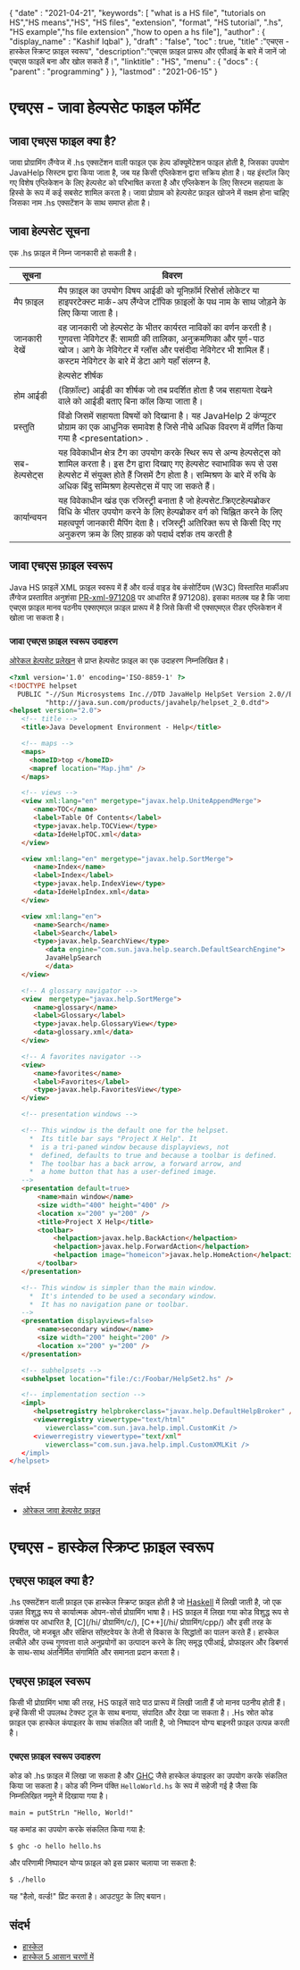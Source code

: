 {
  "date" : "2021-04-21",
  "keywords": [ "what is a HS file", "tutorials on HS","HS means","HS", "HS files", "extension", "format", "HS tutorial", ".hs", "HS example","hs file extension" ,"how to open a hs file"],
  "author" : {
    "display_name" : "Kashif Iqbal"
},
  "draft" : "false",
  "toc" : true,
  "title" :"एचएस - हास्केल स्क्रिप्ट फ़ाइल स्वरूप",
  "description":"एचएस फ़ाइल प्रारूप और एपीआई के बारे में जानें जो एचएस फाइलें बना और खोल सकते हैं।",
  "linktitle" : "HS",
  "menu" : {
    "docs" : {
      "parent" : "programming"
}
},
  "lastmod" : "2021-06-15"
}

# एचएस - जावा हेल्पसेट फाइल फॉर्मेट

## जावा एचएस फाइल क्या है?

जावा प्रोग्रामिंग लैंग्वेज में .hs एक्सटेंशन वाली फाइल एक हेल्प डॉक्यूमेंटेशन फाइल होती है, जिसका उपयोग JavaHelp सिस्टम द्वारा किया जाता है, जब यह किसी एप्लिकेशन द्वारा सक्रिय होता है। यह इंस्टॉल किए गए विशेष एप्लिकेशन के लिए हेल्पसेट को परिभाषित करता है और एप्लिकेशन के लिए सिस्टम सहायता के हिस्से के रूप में कई सबसेट शामिल करता है। जावा प्रोग्राम को हेल्पसेट फ़ाइल खोजने में सक्षम होना चाहिए जिसका नाम .hs एक्सटेंशन के साथ समाप्त होता है।

## जावा हेल्पसेट सूचना

एक .hs फ़ाइल में निम्न जानकारी हो सकती है।

|सूचना|विवरण|
---|---|
|मैप फ़ाइल|मैप फ़ाइल का उपयोग विषय आईडी को यूनिफ़ॉर्म रिसोर्स लोकेटर या हाइपरटेक्स्ट मार्क-अप लैंग्वेज टॉपिक फ़ाइलों के पथ नाम के साथ जोड़ने के लिए किया जाता है।|
|जानकारी देखें|वह जानकारी जो हेल्पसेट के भीतर कार्यरत नाविकों का वर्णन करती है। गुणवत्ता नेविगेटर हैं: सामग्री की तालिका, अनुक्रमणिका और पूर्ण-पाठ खोज। आगे के नेविगेटर में ग्लॉस और पसंदीदा नेविगेटर भी शामिल हैं। कस्टम नेविगेटर के बारे में डेटा आगे यहाँ संलग्न है.|
<html>|हेल्पसेट शीर्षक|द \<title> हेल्पसेट (.hs) फ़ाइल में रेखांकित किया गया है। यह शीर्षक आपकी हेल्पसेट फ़ाइल में उल्लिखित अधिकांश विंडो और किसी भी द्वितीयक विंडो के शीर्ष पर दिखाई देता है </html>
|होम आईडी|(डिफ़ॉल्ट) आईडी का शीर्षक जो तब प्रदर्शित होता है जब सहायता देखने वाले को आईडी बताए बिना कॉल किया जाता है।|
|प्रस्तुति|विंडो जिसमें सहायता विषयों को दिखाना है। यह JavaHelp 2 कंप्यूटर प्रोग्राम का एक आधुनिक समावेश है जिसे नीचे अधिक विवरण में वर्णित किया गया है \<presentation> .|
|सब-हेल्पसेट्स|यह विवेकाधीन क्षेत्र टैग का उपयोग करके स्थिर रूप से अन्य हेल्पसेट्स को शामिल करता है। इस टैग द्वारा दिखाए गए हेल्पसेट स्वाभाविक रूप से उस हेल्पसेट में संयुक्त होते हैं जिसमें टैग होता है। सम्मिश्रण के बारे में रुचि के अधिक बिंदु सम्मिश्रण हेल्पसेट्स में पाए जा सकते हैं।
|कार्यान्वयन|यह विवेकाधीन खंड एक रजिस्ट्री बनाता है जो हेल्पसेट.क्रिएटहेल्पब्रोकर विधि के भीतर उपयोग करने के लिए हेल्पब्रोकर वर्ग को चिह्नित करने के लिए महत्वपूर्ण जानकारी मैपिंग देता है। रजिस्ट्री अतिरिक्त रूप से किसी दिए गए अनुकरण क्रम के लिए ग्राहक को पदार्थ दर्शक तय करती है

## जावा एचएस फ़ाइल स्वरूप

Java HS फ़ाइलें XML फ़ाइल स्वरूप में हैं और वर्ल्ड वाइड वेब कंसोर्टियम (W3C) विस्तारित मार्कीअप लैंग्वेज प्रस्तावित अनुशंसा [PR-xml-971208](http://www.w3.org/TR/PR-xml-) पर आधारित हैं 971208). इसका मतलब यह है कि जावा एचएस फ़ाइल मानव पठनीय एक्सएमएल फ़ाइल प्रारूप में है जिसे किसी भी एक्सएमएल रीडर एप्लिकेशन में खोला जा सकता है।

### जावा एचएस फ़ाइल स्वरूप उदाहरण

[ओरेकल हेल्पसेट प्रलेखन](https://docs.oracle.com/cd/E19253-01/819-0913/author/helpset.html) से प्राप्त हेल्पसेट फ़ाइल का एक उदाहरण निम्नलिखित है।

```html
<?xml version='1.0' encoding='ISO-8859-1' ?>
<!DOCTYPE helpset
  PUBLIC "-//Sun Microsystems Inc.//DTD JavaHelp HelpSet Version 2.0//EN"
         "http://java.sun.com/products/javahelp/helpset_2_0.dtd">
<helpset version="2.0">
   <!-- title -->
   <title>Java Development Environment - Help</title>

   <!-- maps -->
   <maps>
     <homeID>top </homeID>
     <mapref location="Map.jhm" />
   </maps>

   <!-- views -->
   <view xml:lang="en" mergetype="javax.help.UniteAppendMerge">
      <name>TOC</name>
      <label>Table Of Contents</label>
      <type>javax.help.TOCView</type>
      <data>IdeHelpTOC.xml</data>
   </view>

   <view xml:lang="en" mergetype="javax.help.SortMerge">
      <name>Index</name>
      <label>Index</label>
      <type>javax.help.IndexView</type>
      <data>IdeHelpIndex.xml</data>
   </view>

   <view xml:lang="en">
      <name>Search</name>
      <label>Search</label>
      <type>javax.help.SearchView</type>
         <data engine="com.sun.java.help.search.DefaultSearchEngine">
         JavaHelpSearch
         </data>
   </view>

   <!-- A glossary navigator -->
   <view  mergetype="javax.help.SortMerge">
      <name>glossary</name>
      <label>Glossary</label>
      <type>javax.help.GlossaryView</type>
      <data>glossary.xml</data>
   </view>

   <!-- A favorites navigator -->
   <view>
      <name>favorites</name>
      <label>Favorites</label>
      <type>javax.help.FavoritesView</type>
   </view>

   <!-- presentation windows -->

   <!-- This window is the default one for the helpset.
     *  Its title bar says "Project X Help". It
     *  is a tri-paned window because displayviews, not
     *  defined, defaults to true and because a toolbar is defined.
     *  The toolbar has a back arrow, a forward arrow, and
     *  a home button that has a user-defined image.
   -->
   <presentation default=true>
       <name>main window</name>
       <size width="400" height="400" />
       <location x="200" y="200" />
       <title>Project X Help</title>
       <toolbar>
           <helpaction>javax.help.BackAction</helpaction>
           <helpaction>javax.help.ForwardAction</helpaction>
           <helpaction image="homeicon">javax.help.HomeAction</helpaction>
       </toolbar>
   </presentation>

   <!-- This window is simpler than the main window.
     *  It's intended to be used a secondary window.
     *  It has no navigation pane or toolbar.
   -->
   <presentation displayviews=false>
       <name>secondary window</name>
       <size width="200" height="200" />
       <location x="200" y="200" />
   </presentation>

   <!-- subhelpsets -->
   <subhelpset location="file:/c:/Foobar/HelpSet2.hs" />

   <!-- implementation section -->
   <impl>
      <helpsetregistry helpbrokerclass="javax.help.DefaultHelpBroker" />
      <viewerregistry viewertype="text/html"
         viewerclass="com.sun.java.help.impl.CustomKit />
      <viewerregistry viewertype="text/xml"
         viewerclass="com.sun.java.help.impl.CustomXMLKit />
   </impl>
</helpset>
```

## संदर्भ
* [ओरेकल जावा हेल्पसेट फ़ाइल](https://docs.oracle.com/cd/E19253-01/819-0913/author/helpset.html)

# एचएस - हास्केल स्क्रिप्ट फ़ाइल स्वरूप

## एचएस फाइल क्या है?

.hs एक्सटेंशन वाली फ़ाइल एक हास्केल स्क्रिप्ट फ़ाइल होती है जो [Haskell](https://wiki.haskell.org/Haskell) में लिखी जाती है, जो एक उन्नत विशुद्ध रूप से कार्यात्मक ओपन-सोर्स प्रोग्रामिंग भाषा है। HS फ़ाइल में लिखा गया कोड विशुद्ध रूप से फ़ंक्शंस पर आधारित है, [C](/hi/ प्रोग्रामिंग/c/), [C++](/hi/ प्रोग्रामिंग/cpp/) और इसी तरह के विपरीत, जो मजबूत और संक्षिप्त सॉफ़्टवेयर के तेजी से विकास के सिद्धांतों का पालन करते हैं। हास्केल लचीले और उच्च गुणवत्ता वाले अनुप्रयोगों का उत्पादन करने के लिए समृद्ध एपीआई, प्रोफाइलर और डिबगर्स के साथ-साथ अंतर्निर्मित संगामिति और समानता प्रदान करता है।

## एचएस फ़ाइल स्वरूप

किसी भी प्रोग्रामिंग भाषा की तरह, HS फाइलें सादे पाठ प्रारूप में लिखी जाती हैं जो मानव पठनीय होती हैं। इन्हें किसी भी उपलब्ध टेक्स्ट टूल के साथ बनाया, संपादित और देखा जा सकता है। .Hs स्रोत कोड फ़ाइल एक हास्केल कंपाइलर के साथ संकलित की जाती है, जो निष्पादन योग्य बाइनरी फ़ाइल उत्पन्न करती है।

### एचएस फ़ाइल स्वरूप उदाहरण

कोड को .hs फ़ाइल में लिखा जा सकता है और [GHC](https://haskell.org/ghc) जैसे हास्केल कंपाइलर का उपयोग करके संकलित किया जा सकता है। कोड की निम्न पंक्ति `HelloWorld.hs` के रूप में सहेजी गई है जैसा कि निम्नलिखित नमूने में दिखाया गया है।

```
main = putStrLn "Hello, World!"
```

यह कमांड का उपयोग करके संकलित किया गया है:

```
$ ghc -o hello hello.hs
```
और परिणामी निष्पादन योग्य फ़ाइल को इस प्रकार चलाया जा सकता है:

```
$ ./hello
```
यह "हैलो, वर्ल्ड!" प्रिंट करता है। आउटपुट के लिए बयान।

## संदर्भ

* [हास्केल](https://wiki.haskell.org/Haskell)
* [हास्केल 5 आसान चरणों में](https://wiki.haskell.org/Haskell_in_5_steps)

